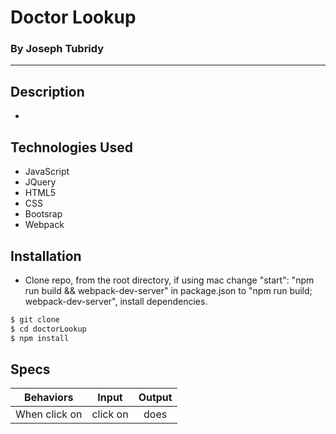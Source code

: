 # Doctor Lookup
### By Joseph Tubridy

---

## Description
*


## Technologies Used
* JavaScript
* JQuery
* HTML5
* CSS
* Bootsrap
* Webpack

## Installation
* Clone repo, from the root directory, if using mac change "start": "npm run build && webpack-dev-server" in package.json to "npm run build; webpack-dev-server", install dependencies.

```sh
$ git clone
$ cd doctorLookup
$ npm install
```

## Specs

| Behaviors       | Input          | Output      |
| ---------------- |:------------:| :--------------:|
| When click on  | click on  | does |
